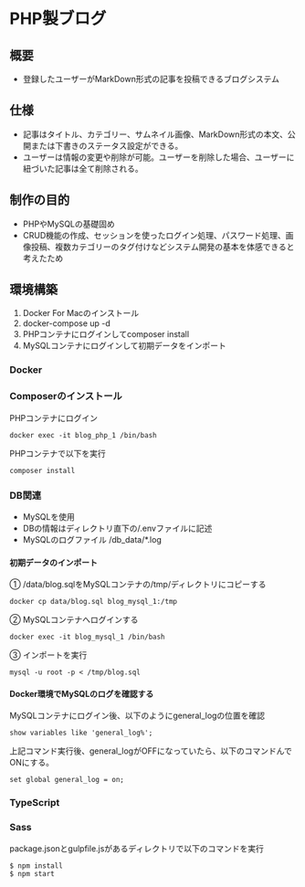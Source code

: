 # PHP製ブログ

## 概要
* 登録したユーザーがMarkDown形式の記事を投稿できるブログシステム


## 仕様
* 記事はタイトル、カテゴリー、サムネイル画像、MarkDown形式の本文、公開または下書きのステータス設定ができる。
* ユーザーは情報の変更や削除が可能。ユーザーを削除した場合、ユーザーに紐づいた記事は全て削除される。

## 制作の目的

* PHPやMySQLの基礎固め
* CRUD機能の作成、セッションを使ったログイン処理、パスワード処理、画像投稿、複数カテゴリーのタグ付けなどシステム開発の基本を体感できると考えたため

## 環境構築
1. Docker For Macのインストール
2. docker-compose up -d
3. PHPコンテナにログインしてcomposer install
4. MySQLコンテナにログインして初期データをインポート

### Docker
### Composerのインストール
PHPコンテナにログイン
```
docker exec -it blog_php_1 /bin/bash
```

PHPコンテナで以下を実行
```
composer install 
```
### DB関連
* MySQLを使用
* DBの情報はディレクトリ直下の/.envファイルに記述
* MySQLのログファイル /db_data/*.log

####  初期データのインポート
① /data/blog.sqlをMySQLコンテナの/tmp/ディレクトリにコピーする

```
docker cp data/blog.sql blog_mysql_1:/tmp
```

② MySQLコンテナへログインする

```
docker exec -it blog_mysql_1 /bin/bash
```

③ インポートを実行
```
mysql -u root -p < /tmp/blog.sql
```

#### Docker環境でMySQLのログを確認する

MySQLコンテナにログイン後、以下のようにgeneral_logの位置を確認
```
show variables like 'general_log%';
```

上記コマンド実行後、general_logがOFFになっていたら、以下のコマンドんでONにする。
```
set global general_log = on;
```

### TypeScript
### Sass

package.jsonとgulpfile.jsがあるディレクトリで以下のコマンドを実行

```
$ npm install
$ npm start
```
